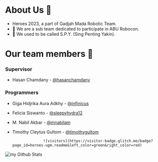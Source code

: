 # About Us 👋
- Heroes 2023, a part of Gadjah Mada Robotic Team.
- 🙋‍ We are a sub team dedicated to participate in ABU Robocon.
- 🍿 We used to be called S.P.Y. (Sing Penting Yakin).

# Our team members 🧙
### Supervisor
- Hasan Chamdany - [@hasanchamdany](https://github.com/hasanchamdany)

### Programmers
- Giga Hidjrika Aura Adkhy - [@infinicus](https://github.com/Infinicus)
- Felicia Siswanto - [@sleepyhydra12](https://github.com/sleepyhydra12)
- M. Nabil Akbar - [@mnabilam](https://github.com/mnabilam)
- Timothy Cleytus Gultom - [@timothygultom](https://github.com/timothygultom)


                    ![visitors](https://visitor-badge.glitch.me/badge?page_id=heroes-ugm.readme&left_color=green&right_color=red)

<img align="center" src="https://github-readme-stats.vercel.app/api?username=Heroes-UGM&include_all_commits=true&count_private=true&show_icons=true&line_height=20&title_color=2B5BBD&icon_color=1124BB&text_color=A1A1A1&bg_color=0,000000,130F40" alt="my Github Stats"/>

<!--
**Here are some ideas to get you started:**

🙋‍♀️ A short introduction - what is your organization all about?
🌈 Contribution guidelines - how can the community get involved?
👩‍💻 Useful resources - where can the community find your docs? Is there anything else the community should know?
🍿 Fun facts - what does your team eat for breakfast?
🧙 Remember, you can do mighty things with the power of [Markdown](https://docs.github.com/github/writing-on-github/getting-started-with-writing-and-formatting-on-github/basic-writing-and-formatting-syntax)
-->
